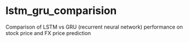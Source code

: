# lstm_gru_comparision
Comparison of LSTM vs GRU (recurrent neural network) performance on stock price and FX price prediction
